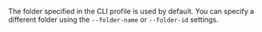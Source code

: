 The folder specified in the CLI profile is used by default. You can specify a different folder using the `--folder-name` or `--folder-id` settings.